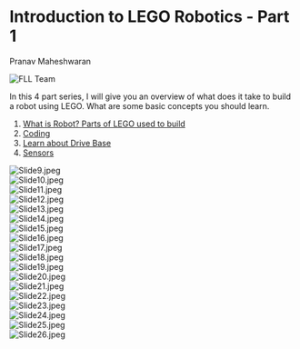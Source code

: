 # Introduction to LEGO Robotics - Part 1

Pranav Maheshwaran

![](/public/images/2024-08-10_16-21-26.png "FLL Team")


In this 4 part series, I will give you an overview of what does it take to build a robot using LEGO. What are some basic concepts you should learn.

1. [What is Robot? Parts of LEGO used to build](../lego-robotics-1)
2. [Coding](../lego-robotics-2)
3. [Learn about Drive Base](../lego-robotics-3)
4. [Sensors](../lego-robotics-4)

<!-- <iframe src="../"https://docs.google.com/presentation/d/1BCvABDdQYMaEb_wKj24bE9-563gRtmG-xUl1j0iR-XI/embed?start=false&loop=false&delayms=3000" frameborder="0" width="100%" height="839" allowfullscreen="true" mozallowfullscreen="true" webkitallowfullscreen="true"></iframe> -->

<div class="slide">
    <img src="../public/images/lego-robotics-intro/Slide9.jpeg" alt="Slide9.jpeg">
</div>

<div class="slide">
    <img src="../public/images/lego-robotics-intro/Slide10.jpeg" alt="Slide10.jpeg">
</div>

<div class="slide">
    <img src="../public/images/lego-robotics-intro/Slide11.jpeg" alt="Slide11.jpeg">
</div>

<div class="slide">
    <img src="../public/images/lego-robotics-intro/Slide12.jpeg" alt="Slide12.jpeg">
</div>

<div class="slide">
    <img src="../public/images/lego-robotics-intro/Slide13.jpeg" alt="Slide13.jpeg">
</div>

<div class="slide">
    <img src="../public/images/lego-robotics-intro/Slide14.jpeg" alt="Slide14.jpeg">
</div>

<div class="slide">
    <img src="../public/images/lego-robotics-intro/Slide15.jpeg" alt="Slide15.jpeg">
</div>

<div class="slide">
    <img src="../public/images/lego-robotics-intro/Slide16.jpeg" alt="Slide16.jpeg">
</div>

<div class="slide">
    <img src="../public/images/lego-robotics-intro/Slide17.jpeg" alt="Slide17.jpeg">
</div>

<div class="slide">
    <img src="../public/images/lego-robotics-intro/Slide18.jpeg" alt="Slide18.jpeg">
</div>

<div class="slide">
    <img src="../public/images/lego-robotics-intro/Slide19.jpeg" alt="Slide19.jpeg">
</div>

<div class="slide">
    <img src="../public/images/lego-robotics-intro/Slide20.jpeg" alt="Slide20.jpeg">
</div>

<div class="slide">
    <img src="../public/images/lego-robotics-intro/Slide21.jpeg" alt="Slide21.jpeg">
</div>

<div class="slide">
    <img src="../public/images/lego-robotics-intro/Slide22.jpeg" alt="Slide22.jpeg">
</div>

<div class="slide">
    <img src="../public/images/lego-robotics-intro/Slide23.jpeg" alt="Slide23.jpeg">
</div>

<div class="slide">
    <img src="../public/images/lego-robotics-intro/Slide24.jpeg" alt="Slide24.jpeg">
</div>

<div class="slide">
    <img src="../public/images/lego-robotics-intro/Slide25.jpeg" alt="Slide25.jpeg">
</div>

<div class="slide">
    <img src="../public/images/lego-robotics-intro/Slide26.jpeg" alt="Slide26.jpeg">
</div>